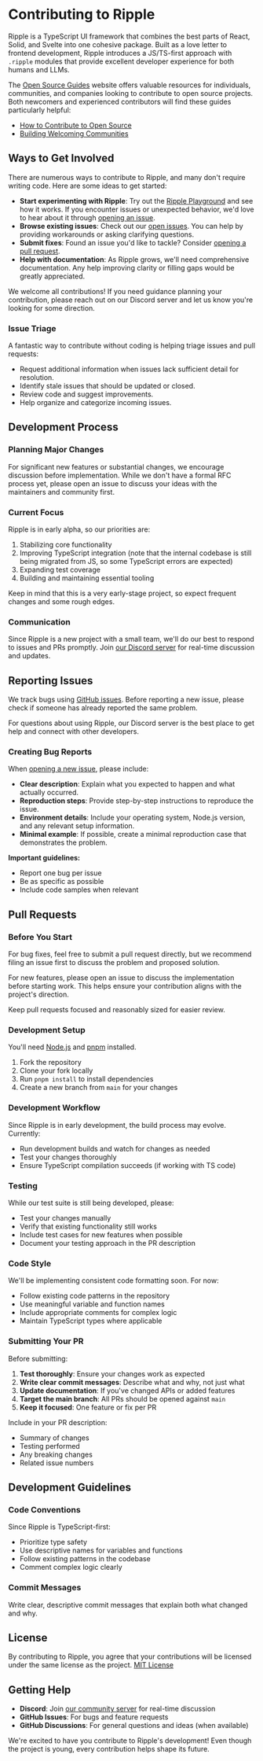 # Contributing to Ripple

Ripple is a TypeScript UI framework that combines the best parts of React, Solid, and Svelte into one cohesive package. Built as a love letter to frontend development, Ripple introduces a JS/TS-first approach with `.ripple` modules that provide excellent developer experience for both humans and LLMs.

The [Open Source Guides](https://opensource.guide/) website offers valuable resources for individuals, communities, and companies looking to contribute to open source projects. Both newcomers and experienced contributors will find these guides particularly helpful:

- [How to Contribute to Open Source](https://opensource.guide/how-to-contribute/)
- [Building Welcoming Communities](https://opensource.guide/building-community/)

## Ways to Get Involved

There are numerous ways to contribute to Ripple, and many don't require writing code. Here are some ideas to get started:

- **Start experimenting with Ripple**: Try out the [Ripple Playground](https://www.ripplejs.com/playground) and see how it works. If you encounter issues or unexpected behavior, we'd love to hear about it through [opening an issue](#reporting-issues).
- **Browse existing issues**: Check out our [open issues](https://github.com/trueadm/ripple/issues). You can help by providing workarounds or asking clarifying questions.
- **Submit fixes**: Found an issue you'd like to tackle? Consider [opening a pull request](#pull-requests).
- **Help with documentation**: As Ripple grows, we'll need comprehensive documentation. Any help improving clarity or filling gaps would be greatly appreciated.

We welcome all contributions! If you need guidance planning your contribution, please reach out on our Discord server and let us know you're looking for some direction.

### Issue Triage

A fantastic way to contribute without coding is helping triage issues and pull requests:

- Request additional information when issues lack sufficient detail for resolution.
- Identify stale issues that should be updated or closed.
- Review code and suggest improvements.
- Help organize and categorize incoming issues.

## Development Process

### Planning Major Changes

For significant new features or substantial changes, we encourage discussion before implementation. While we don't have a formal RFC process yet, please open an issue to discuss your ideas with the maintainers and community first.

### Current Focus

Ripple is in early alpha, so our priorities are:
1. Stabilizing core functionality
2. Improving TypeScript integration (note that the internal codebase is still being migrated from JS, so some TypeScript errors are expected)
3. Expanding test coverage
4. Building and maintaining essential tooling

Keep in mind that this is a very early-stage project, so expect frequent changes and some rough edges.

### Communication

Since Ripple is a new project with a small team, we'll do our best to respond to issues and PRs promptly. Join [our Discord server](https://discord.gg/JBF2ySrh2W) for real-time discussion and updates.

## Reporting Issues

We track bugs using [GitHub issues](https://github.com/trueadm/ripple/issues). Before reporting a new issue, please check if someone has already reported the same problem.

For questions about using Ripple, our Discord server is the best place to get help and connect with other developers.

### Creating Bug Reports

When [opening a new issue](https://github.com/trueadm/ripple/issues/new), please include:

- **Clear description**: Explain what you expected to happen and what actually occurred.
- **Reproduction steps**: Provide step-by-step instructions to reproduce the issue.
- **Environment details**: Include your operating system, Node.js version, and any relevant setup information.
- **Minimal example**: If possible, create a minimal reproduction case that demonstrates the problem.

**Important guidelines:**
- Report one bug per issue
- Be as specific as possible
- Include code samples when relevant

## Pull Requests

### Before You Start

For bug fixes, feel free to submit a pull request directly, but we recommend filing an issue first to discuss the problem and proposed solution.

For new features, please open an issue to discuss the implementation before starting work. This helps ensure your contribution aligns with the project's direction.

Keep pull requests focused and reasonably sized for easier review.

### Development Setup

You'll need [Node.js](https://nodejs.org/) and [pnpm](https://pnpm.io/installation) installed.

1. Fork the repository
2. Clone your fork locally
3. Run `pnpm install` to install dependencies
4. Create a new branch from `main` for your changes

### Development Workflow

Since Ripple is in early development, the build process may evolve. Currently:

- Run development builds and watch for changes as needed
- Test your changes thoroughly
- Ensure TypeScript compilation succeeds (if working with TS code)

### Testing

While our test suite is still being developed, please:

- Test your changes manually
- Verify that existing functionality still works
- Include test cases for new features when possible
- Document your testing approach in the PR description

### Code Style

We'll be implementing consistent code formatting soon. For now:

- Follow existing code patterns in the repository
- Use meaningful variable and function names
- Include appropriate comments for complex logic
- Maintain TypeScript types where applicable

### Submitting Your PR

Before submitting:

1. **Test thoroughly**: Ensure your changes work as expected
2. **Write clear commit messages**: Describe what and why, not just what
3. **Update documentation**: If you've changed APIs or added features
4. **Target the main branch**: All PRs should be opened against `main`
5. **Keep it focused**: One feature or fix per PR

Include in your PR description:
- Summary of changes
- Testing performed
- Any breaking changes
- Related issue numbers

## Development Guidelines

### Code Conventions

Since Ripple is TypeScript-first:
- Prioritize type safety
- Use descriptive names for variables and functions
- Follow existing patterns in the codebase
- Comment complex logic clearly

### Commit Messages

Write clear, descriptive commit messages that explain both what changed and why.

## License

By contributing to Ripple, you agree that your contributions will be licensed under the same license as the project. [MIT License](./LICENSE)

## Getting Help

- **Discord**: Join [our community server](https://discord.gg/JBF2ySrh2W) for real-time discussion
- **GitHub Issues**: For bugs and feature requests
- **GitHub Discussions**: For general questions and ideas (when available)

We're excited to have you contribute to Ripple's development! Even though the project is young, every contribution helps shape its future.
